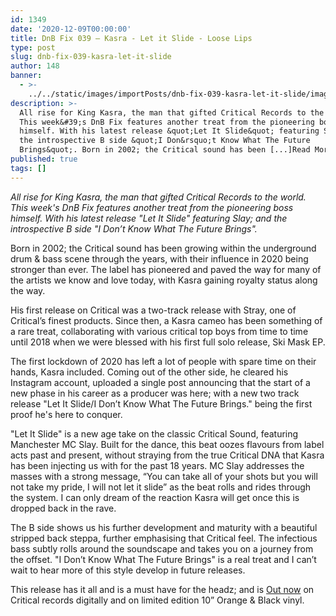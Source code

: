 ```yaml
---
id: 1349
date: '2020-12-09T00:00:00'
title: DnB Fix 039 – Kasra - Let it Slide - Loose Lips
type: post
slug: dnb-fix-039-kasra-let-it-slide
author: 148
banner:
  - >-
    ../../static/images/importPosts/dnb-fix-039-kasra-let-it-slide/image1349.jpeg
description: >-
  All rise for King Kasra, the man that gifted Critical Records to the world.
  This week&#39;s DnB Fix features another treat from the pioneering boss
  himself. With his latest release &quot;Let It Slide&quot; featuring Slay; and
  the introspective B side &quot;I Don&rsquo;t Know What The Future
  Brings&quot;. Born in 2002; the Critical sound has been [...]Read More...
published: true
tags: []
---
```

_All rise for King Kasra, the man that gifted Critical Records to the world. This week's DnB Fix features another treat from the pioneering boss himself. With his latest release "Let It Slide" featuring Slay; and the introspective B side "I Don’t Know What The Future Brings"._

Born in 2002; the Critical sound has been growing within the underground drum & bass scene through the years, with their influence in 2020 being stronger than ever. The label has pioneered and paved the way for many of the artists we know and love today, with Kasra gaining royalty status along the way.

His first release on Critical was a two-track release with Stray, one of Critical’s finest products. Since then, a Kasra cameo has been something of a rare treat, collaborating with various critical top boys from time to time until 2018 when we were blessed with his first full solo release, Ski Mask EP.

The first lockdown of 2020 has left a lot of people with spare time on their hands, Kasra included. Coming out of the other side, he cleared his Instagram account, uploaded a single post announcing that the start of a new phase in his career as a producer was here; with a new two track release "Let It Slide/I Don’t Know What The Future Brings." being the first proof he's here to conquer.

"Let It Slide" is a new age take on the classic Critical Sound, featuring Manchester MC Slay. Built for the dance, this beat oozes flavours from label acts past and present, without straying from the true Critical DNA that Kasra has been injecting us with for the past 18 years. MC Slay addresses the masses with a strong message, “You can take all of your shots but you will not take my pride, I will not let it slide” as the beat rolls and rides through the system. I can only dream of the reaction Kasra will get once this is dropped back in the rave.

The B side shows us his further development and maturity with a beautiful stripped back steppa, further emphasising that Critical feel. The infectious bass subtly rolls around the soundscape and takes you on a journey from the offset. "I Don’t Know What The Future Brings" is a real treat and I can’t wait to hear more of this style develop in future releases.

This release has it all and is a must have for the headz; and is [Out now](https://shop.criticalmusic.com/vinyl/crit157) on Critical records digitally and on limited edition 10” Orange & Black vinyl.